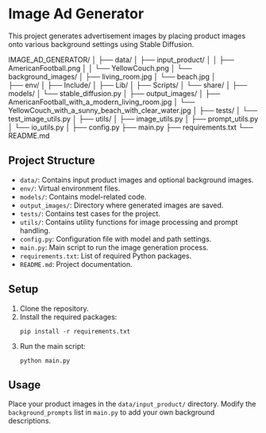 # Image Ad Generator

This project generates advertisement images by placing product images onto various background settings using Stable Diffusion.

IMAGE_AD_GENERATOR/
│
├── data/
│   ├── input_product/
│   │   ├── AmericanFootball.png
│   │   └── YellowCouch.png
│   └── background_images/
│       ├── living_room.jpg
│       └── beach.jpg
│   
├── env/
│   ├── Include/
│   ├── Lib/
│   ├── Scripts/
│   └── share/
│
├── models/
│   └── stable_diffusion.py
│
├── output_images/
│   ├── AmericanFootball_with_a_modern_living_room.jpg
│   └── YellowCouch_with_a_sunny_beach_with_clear_water.jpg
│
├── tests/
│   └── test_image_utils.py
│
├── utils/
│   ├── image_utils.py
│   ├── prompt_utils.py
│   └── io_utils.py
│
├── config.py
├── main.py
├── requirements.txt
└── README.md

## Project Structure

- `data/`: Contains input product images and optional background images.
- `env/`: Virtual environment files.
- `models/`: Contains model-related code.
- `output_images/`: Directory where generated images are saved.
- `tests/`: Contains test cases for the project.
- `utils/`: Contains utility functions for image processing and prompt handling.
- `config.py`: Configuration file with model and path settings.
- `main.py`: Main script to run the image generation process.
- `requirements.txt`: List of required Python packages.
- `README.md`: Project documentation.

## Setup

1. Clone the repository.
2. Install the required packages:
    ```
    pip install -r requirements.txt
    ```
3. Run the main script:
    ```
    python main.py
    ```

## Usage

Place your product images in the `data/input_product/` directory. Modify the `background_prompts` list in `main.py` to add your own background descriptions.
